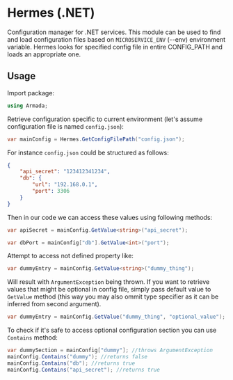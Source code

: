 # Hermes (.NET)
Configuration manager for .NET services.
This module can be used to find and load configuration files based on `MICROSERVICE_ENV` (--env) environment variable.
Hermes looks for specified config file in entire CONFIG_PATH and loads an appropriate one.

## Usage

Import package:

```csharp
using Armada;
```

Retrieve configuration specific to current environment (let's assume configuration file is named `config.json`):

```csharp
var mainConfig = Hermes.GetConfigFilePath("config.json");
```

For instance `config.json` could be structured as follows:

```json
{
    "api_secret": "123412341234",
    "db": {
        "url": "192.168.0.1",
        "port": 3306
    }
}
```

Then in our code we can access these values using following methods:

```csharp
var apiSecret = mainConfig.GetValue<string>("api_secret");

var dbPort = mainConfig["db"].GetValue<int>("port");
```

Attempt to access not defined property like:

```csharp
var dummyEntry = mainConfig.GetValue<string>("dummy_thing");
```

Will result with `ArgumentException` being thrown. If you want to retrieve values that might be optional in config file, simply pass default value to `GetValue` method (this way you may also ommit type specifier as it can be inferred from second argument).

```csharp
var dummyEntry = mainConfig.GetValue("dummy_thing", "optional_value");
```

To check if it's safe to access optional configuration section you can use `Contains` method:

```csharp
var dummySection = mainConfig["dummy"]; //throws ArgumentException
mainConfig.Contains("dummy"); //returns false
mainConfig.Contains("db"); //returns true
mainConfig.Contains("api_secret"); //returns true
```